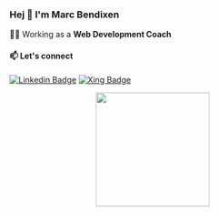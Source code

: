 ### Hej 👋 I'm Marc Bendixen

👨‍💻 Working as a __Web Development Coach__

#### 📫 Let's connect
[![Linkedin Badge](https://img.shields.io/badge/-LinkedIn-blue?style=flat-square&logo=Linkedin&logoColor=white&link=https://www.linkedin.com/in/marc-bendixen/)](https://www.linkedin.com/in/marc-bendixen/)
[![Xing Badge](https://img.shields.io/badge/Xing-026466?style=flat-square&logo=Xing&logoColor=white&link=https://www.xing.com/profile/Marc_Bendixen/)](https://www.xing.com/profile/Marc_Bendixen/)

<div align="center">
  <img width="200" src="https://user-images.githubusercontent.com/82408272/142650579-84aaf41f-e393-4320-8019-b8f81d33af4b.gif" />
</div>
